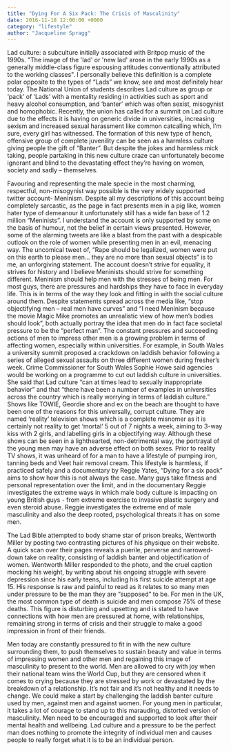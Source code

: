 ```yaml
---
title: "Dying For A Six Pack: The Crisis of Masculinity"
date: 2016-11-18 12:00:00 +0000
category: "lifestyle"
author: "Jacqueline Spragg"
---
```


Lad culture: a subculture initially associated with Britpop music of the 1990s. "The image of the 'lad' or 'new lad' arose in the early 1990s as a generally middle-class figure espousing attitudes conventionally attributed to the working classes". I personally believe this definition is a complete polar opposite to the types of “Lads” we know, see and most definitely hear today. The National Union of students describes Lad culture as group or ‘pack’ of ‘Lads’ with a mentality residing in activities such as sport and heavy alcohol consumption, and ‘banter’ which was often sexist, misogynist and homophobic. Recently, the union has called for a summit on Lad culture due to the effects it is having on generic divide in universities, increasing sexism and increased sexual harassment like common catcalling which, I’m sure, every girl has witnessed. The formation of this new type of hench, offensive group of complete juvenility can be seen as a harmless culture giving people the gift of “Banter”. But despite the jokes and harmless mick taking, people partaking in this new culture craze can unfortunately become ignorant and blind to the devastating effect they’re having on women, society and sadly – themselves. 

Favouring and representing the male specie in the most charming, respectful, non-misogynist way possible is the very widely supported twitter account- Meninism. Despite all my descriptions of this account being completely sarcastic, as the page in fact presents men in a pig like, women hater type of demeanour it unfortunately still has a wide fan base of 1.2 million “Meninists”. I understand the account is only supported by some on the basis of humour, not the belief in certain views presented. However, some of the alarming tweets are like a blast from the past with a despicable outlook on the role of women while presenting men in an evil, menacing way. The uncomical tweet of, “Rape should be legalized, women were put on this earth to please men… they are no more than sexual objects” is to me, an unforgiving statement. The account doesn’t strive for equality, it strives for history and I believe Meninists should strive for something different. Meninism should help men with the stresses of being men. For most guys, there are pressures and hardships they have to face in everyday life. This is in terms of the way they look and fitting in with the social culture around them.  Despite statements spread across the media like, “stop objectifying men – real men have curves” and  “I need Meninism because the movie Magic Mike promotes an unrealistic view of how men’s bodies should look”, both actually portray the idea that men do in fact face societal pressure to be the “perfect man”.
                                                                                                                                                              The constant pressures and succeeding actions of men to impress other men is a growing problem in terms of affecting women, especially within universities. For example, in South Wales a university summit proposed a crackdown on laddish behavior following a series of alleged sexual assaults on three different women during fresher’s week. Crime Commissioner for South Wales Sophie Howe said agencies would be working on a programme to cut out laddish culture in universities. She said that Lad culture “can at times lead to sexually inappropriate behavior” and that “there have been a number of examples in universities across the country which is really worrying in terms of laddish culture.” Shows like TOWIE, Geordie shore and ex on the beach are thought to have been one of the reasons for this universally, corrupt culture. They are named ‘reality’ television shows which is a complete misnomer as it is certainly not reality to get ‘mortal’ 5 out of 7 nights a week, aiming to 3-way kiss with 2 girls, and labelling girls in a objectifying way. Although these shows can be seen in a lighthearted, non-detrimental way, the portrayal of the young men may have an adverse effect on both sexes. Prior to reality TV shows, it was unheard of for a man to have a lifestyle of pumping iron, tanning beds and Veet hair removal cream. This lifestyle is harmless, if practiced safely and a documentary by Reggie Yates, “Dying for a six pack” aims to show how this is not always the case. Many guys take fitness and personal representation over the limit, and in the documentary Reggie investigates the extreme ways in which male body culture is impacting on young British guys - from extreme exercise to invasive plastic surgery and even steroid abuse. Reggie investigates the extreme end of male masculinity and also the deep rooted, psychological threats it has on some men.

The Lad Bible attempted to body shame star of prison breaks, Wentworth Miller by posting two contrasting pictures of his physique on their website. A quick scan over their pages reveals a puerile, perverse and narrowed-down take on reality, consisting of laddish banter and objectification of women. Wentworth Miller responded to the photo, and the cruel caption mocking his weight, by writing about his ongoing struggle with severe depression since his early teens, including his first suicide attempt at age 15. His response is raw and painful to read as it relates to so many men under pressure to be the man they are “supposed” to be.  For men in the UK, the most common type of death is suicide and men compose 75% of these deaths. This figure is disturbing and upsetting and is stated to have connections with how men are pressured at home, with relationships, remaining strong in terms of crisis and their struggle to make a good impression in front of their friends. 

Men today are constantly pressured to fit in with the new culture surrounding them, to push themselves to sustain beauty and value in terms of impressing women and other men and regaining this image of masculinity to present to the world. Men are allowed to cry with joy when their national team wins the World Cup, but they are censored when it comes to crying because they are stressed by work or devastated by the breakdown of a relationship. It’s not fair and it’s not healthy and it needs to change. We could make a start by challenging the laddish banter culture used by men, against men and against women. For young men in particular, it takes a lot of courage to stand up to this marauding, distorted version of masculinity. Men need to be encouraged and supported to look after their mental health and wellbeing. Lad culture and a pressure to be the perfect man does nothing to promote the integrity of individual men and causes people to really forget what it is to be an individual person. 




